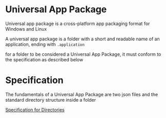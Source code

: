 # Universal App Package

Universal app package is a cross-platform app packaging format for Windows and Linux

A universal app package is a folder with a short and readable name of an application, ending with `.application`

for a folder to be considered a Universal App Package, it must conform to the specification as described below

# Specification

The fundamentals of a Universal App Package are two json files and the standard directory structure inside a folder

[Specification for Directories](directory_spec.md)
